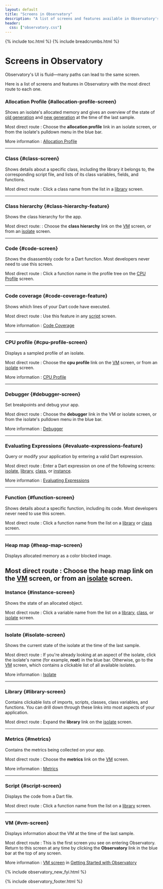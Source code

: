 ```yaml
---
layout: default
title: "Screens in Observatory"
description: "A list of screens and features available in Observatory's UI."
header:
  css: ["observatory.css"]
---
```


{% include toc.html %}
{% include breadcrumbs.html %}

# Screens in Observatory

Observatory's UI is fluid&mdash;many paths can lead to the same screen.

Here is a list of screens and features in Observatory with the most direct
route to each one.

### Allocation Profile {#allocation-profile-screen}

Shows an isolate's allocated memory and gives an overview
of the state of [old generation](glossary.html#old-generation)
and [new generation](glossary.html#new-generation) at the time of the
last sample.

Most direct route
: Choose the **allocation profile** link in an isolate screen, or from the
  isolate's pulldown menu in the blue bar.

More information
: [Allocation Profile](allocation-profile.html)

---

### Class {#class-screen}

Shows details about a specific class, including the library it belongs
to, the corresponding script file, and lists of its class variables,
fields, and functions.

Most direct route
: Click a class name from the list in a [library](#library-screen) screen.

---

### Class hierarchy {#class-hierarchy-feature}

Shows the class hierarchy for the app.

Most direct route:
: Choose the **class hierarchy** link on the [VM](#vm-screen) screen,
  or from an [isolate](#isolate-screen) screen.

---

### Code {#code-screen}

Shows the disassembly code for a Dart function.
Most developers never need to use this screen.

Most direct route
: Click a function name in the profile tree on
  the [CPU Profile](cpu-profile.html) screen.

---

### Code coverage {#code-coverage-feature}

Shows which lines of your Dart code have executed.

Most direct route
: Use this feature in any [script](#script-screen) screen.

More information
: [Code Coverage](code-coverage.html)

---

### CPU profile {#cpu-profile-screen}

Displays a sampled profile of an isolate.

Most direct route
: Choose the **cpu profile** link on the [VM](#vm-screen) screen,
  or from an [isolate](#isolate-screen) screen.

More information
: [CPU Profile](cpu-profile.html)

---

### Debugger {#debugger-screen}

Set breakpoints and debug your app.

Most direct route
: Choose the **debugger** link in the VM or isolate screen, or from the
  isolate's pulldown menu in the blue bar.

More information
: [Debugger](debugger.html)

---

### Evaluating Expressions {#evaluate-expressions-feature}

Query or modify your application by entering a valid Dart expression.

Most direct route
: Enter a Dart expression on one of the following screens:
  [isolate](#isolate-screen), [library](#library-screen),
  [class](#class-screen), or [instance](#instance-screen).

More information
: [Evaluating Expressions](evaluate.html)

---

### Function {#function-screen}

Shows details about a specific function, including its code.
Most developers never need to use this screen.

Most direct route
: Click a function name from the list on a
  [library](#library-screen) or [class](#class-screen) screen.

---

### Heap map {#heap-map-screen}

Displays allocated memory as a color blocked image.

Most direct route
: Choose the **heap map** link on the [VM](#vm-screen) screen,
  or from an [isolate](#isolate-screen) screen.
---

### Instance {#instance-screen}

Shows the state of an allocated object.

Most direct route
: Click a variable name from the list on a [library](#library-screen),
  [class](#class-screen), or [isolate](#isolate-screen) screen.
  
---

### Isolate {#isolate-screen}

Shows the current state of the isolate at the time of the last sample.

Most direct route
: If you're already looking at an aspect of the isolate, click the
  isolate's name (for example, **root**) in the blue bar.
  Otherwise, go to the [VM](#vm-screen) screen, which contains a 
  clickable list of all available isolates.

More information
: [Isolate](isolate.html)

---

### Library {#library-screen}

Contains clickable lists of imports, scripts, classes,
class variables, and functions. You can drill down through these links
into most aspects of your application.

Most direct route
: Expand the **library** link on the [isolate](#isolate-screen) screen.

---

### Metrics {#metrics}

Contains the metrics being collected on your app.

Most direct route
: Choose the **metrics** link on the [VM](#vm-screen) screen.

More information
: [Metrics](metrics.html)

---

### Script {#script-screen}

Displays the code from a Dart file.

Most direct route
: Click a function name from the list on a [library](#library-screen) screen.

---

### VM {#vm-screen}

Displays information about the VM at the time of the last sample.

Most direct route
: This is the first screen you see on entering Observatory.
  Return to this screen at any time by clicking the **Observatory**
  link in the blue bar at the top of any screen.

More information
: [VM screen](get-started.html#vm-screen) in
  [Getting Started with Observatory](get-started.html)

{% include observatory_new_fyi.html %}

{% include observatory_footer.html %}
